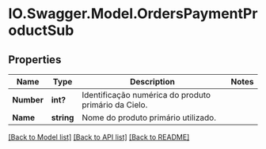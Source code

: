 # IO.Swagger.Model.OrdersPaymentProductSub
## Properties

Name | Type | Description | Notes
------------ | ------------- | ------------- | -------------
**Number** | **int?** | Identificação numérica do produto primário da Cielo. | 
**Name** | **string** | Nome do produto primário utilizado. | 

[[Back to Model list]](../README.md#documentation-for-models) [[Back to API list]](../README.md#documentation-for-api-endpoints) [[Back to README]](../README.md)

